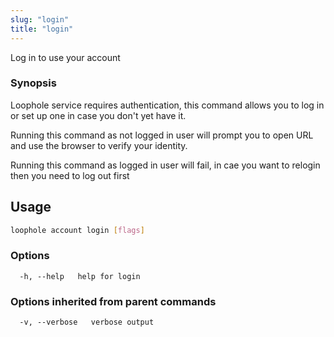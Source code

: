 ```yaml
---
slug: "login"
title: "login"
---
```


Log in to use your account

### Synopsis

Loophole service requires authentication, this command allows you to log in or set up one
in case you don't yet have it.

Running this command as not logged in user will prompt you to open URL and use the browser to verify your identity.

Running this command as logged in user will fail, in cae you want to relogin then you need to log out first

## Usage

```bash
loophole account login [flags]
```

### Options

```
  -h, --help   help for login
```

### Options inherited from parent commands

```
  -v, --verbose   verbose output
```
